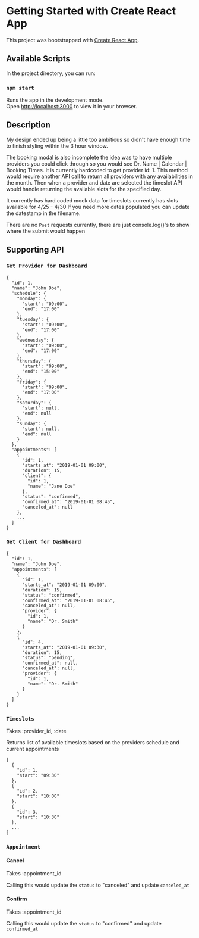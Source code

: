 # Getting Started with Create React App

This project was bootstrapped with [Create React App](https://github.com/facebook/create-react-app).

## Available Scripts

In the project directory, you can run:

### `npm start`

Runs the app in the development mode.\
Open [http://localhost:3000](http://localhost:3000) to view it in your browser.

## Description

My design ended up being a little too ambitious so didn't have enough time to finish styling within the 3 hour window.

The booking modal is also incomplete the idea was to have multiple providers you could click through so you would see Dr. Name | Calendar | Booking Times. It is currently hardcoded to get provider id: 1. This method would require another API call to return all providers with any availabilities in the month. Then when a provider and date are selected the timeslot API would handle returning the available slots for the specified day.

It currently has hard coded mock data for timeslots currently has slots available for 4/25 - 4/30 If you need more dates populated you can update the datestamp in the filename.

There are no `Post` requests currently, there are just console.log()'s to show where the submit would happen

## Supporting API

### `Get Provider for Dashboard`
```
{
  "id": 1,
  "name": "John Doe",
  "schedule": {
    "monday": {
      "start": "09:00",
      "end": "17:00"
    },
    "tuesday": {
      "start": "09:00",
      "end": "17:00"
    },
    "wednesday": {
      "start": "09:00",
      "end": "17:00"
    },
    "thursday": {
      "start": "09:00",
      "end": "15:00"
    },
    "friday": {
      "start": "09:00",
      "end": "17:00"
    },
    "saturday": {
      "start": null,
      "end": null
    },
    "sunday": {
      "start": null,
      "end": null
    }
  },
  "appointments": [
    {
      "id": 1,
      "starts_at": "2019-01-01 09:00",
      "duration": 15,
      "client": {
        "id": 1,
        "name": "Jane Doe"
      },
      "status": "confirmed",
      "confirmed_at": "2019-01-01 08:45",
      "canceled_at": null
    },
    ...
  ]
}
```

### `Get Client for Dashboard`
```
{
  "id": 1,
  "name": "John Doe",
  "appointments": [
    {
      "id": 1,
      "starts_at": "2019-01-01 09:00",
      "duration": 15,
      "status": "confirmed",
      "confirmed_at": "2019-01-01 08:45",
      "canceled_at": null,
      "provider": {
        "id": 1,
        "name": "Dr. Smith"
      }
    },
    {
      "id": 4,
      "starts_at": "2019-01-01 09:30",
      "duration": 15,
      "status": "pending",
      "confirmed_at": null,
      "canceled_at": null,
      "provider": {
        "id": 1,
        "name": "Dr. Smith"
      }
    }
  ]
}

```

### `Timeslots`
Takes :provider_id, :date

Returns list of available timeslots based on the providers schedule and current appointments
```
[
  {
    "id": 1,
    "start": "09:30"
  },
  {
    "id": 2,
    "start": "10:00"
  },
  {
    "id": 3,
    "start": "10:30"
  },
  ...
]

```

### `Appointment`

#### Cancel
Takes :appointment_id

Calling this would update the `status` to "canceled" and update `canceled_at`
#### Confirm
Takes :appointment_id

Calling this would update the `status` to "confirmed" and update `confirmed_at`

